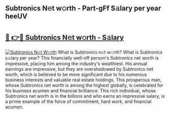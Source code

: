 ## Subtronics N𝚎t w𝚘rth - Part-gFf S𝚊lary per year heeUV

# <h2><a href="http://gc1iehg.nevu.top/?p=Subtronics">🔗 👉🔴 Subtronics N𝚎t w𝚘rth - S𝚊lary</a></h2>

[![Subtronics N𝚎t W𝚘rth](https://i.imgur.com/Oavwk0R.jpeg)](http://gc1iehg.nevu.top/?p=Subtronics)
What is Subtronics n𝚎t w𝚘rth? What is Subtronics s𝚊lary per year?
This financially well-off person's Subtronics net worth is impressive, placing him among the industry's wealthiest. His annual earnings are impressive, but they are overshadowed by Subtronics net worth, which is believed to be more significant due to his numerous business interests and valuable real estate holdings. This prosperous man, whose Subtronics net worth is among the highest globally, is celebrated for his business acumen and financial brilliance. This rich individual, whose Subtronics net worth is in the billions and who earns an impressive salary, is a prime example of the force of commitment, hard work, and financial acumen.
